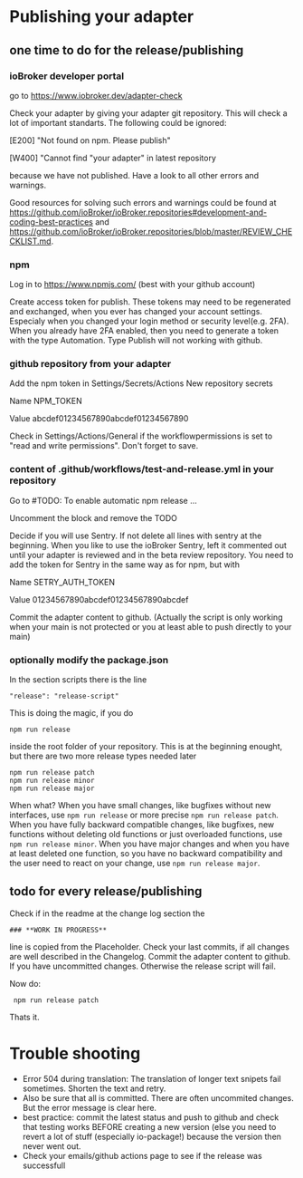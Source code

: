# Publishing your adapter
## one time to do for the release/publishing
### ioBroker developer portal
go to https://www.iobroker.dev/adapter-check

Check your adapter by giving your adapter git repository. This will check a lot of important standarts. The following could be ignored:

[E200] "Not found on npm. Please publish" 

[W400] "Cannot find "your adapter" in latest repository

because we have not published. Have a look to all other errors and warnings.

Good resources for solving such errors and warnings could be found at https://github.com/ioBroker/ioBroker.repositories#development-and-coding-best-practices and https://github.com/ioBroker/ioBroker.repositories/blob/master/REVIEW_CHECKLIST.md. 

<!-- ToDo: include the two links into this documents. -->

### npm

Log in to https://www.npmjs.com/ (best with your github account)

Create access token for publish. These tokens may need to be regenerated and exchanged, when you ever has changed your account settings. Especialy when you changed your login method or security level(e.g. 2FA). When you already have 2FA enabled, then you need to generate a token with the type Automation. Type Publish will not working with github.

### github repository from your adapter

Add the npm token in Settings/Secrets/Actions New repository secrets

Name NPM_TOKEN

Value abcdef01234567890abcdef01234567890

Check in Settings/Actions/General if the workflowpermissions is set to "read and write permissions". Don't forget to save.

### content of .github/workflows/test-and-release.yml in your repository

Go to #TODO: To enable automatic npm release ...

Uncomment the block and remove the TODO

Decide if you will use Sentry. If not delete all lines with sentry at the beginning. When you like to use the ioBroker Sentry, left it commented out until your adapter is reviewed and in the beta review repository. You need to add the token for Sentry in the same way as for npm, but with

Name SETRY_AUTH_TOKEN

Value 01234567890abcdef01234567890abcdef

Commit the adapter content to github. (Actually the script is only working when your main is not protected or you at least able to push directly to your main)

### optionally modify the package.json

In the section scripts there is the line

``` "release": "release-script" ```

This is doing the magic, if you do

``` npm run release ```

inside the root folder of your repository. This is at the beginning enought, but there are two more release types needed later

```
npm run release patch
npm run release minor
npm run release major
```

When what? When you have small changes, like bugfixes without new interfaces, use ```npm run release``` or more precise ```npm run release patch```. When you have fully backward compatible changes, like bugfixes, new functions without deleting old functions or just overloaded functions, use ```npm run release minor```. When you have major changes and when you have at least deleted one function, so you have no backward compatibility and the user need to react on your change, use ```npm run release major```.

## todo for every release/publishing

Check if in the readme at the change log section the

``` ### **WORK IN PROGRESS** ```

line is copied from the Placeholder. Check your last commits, if all changes are well described in the Changelog.
Commit the adapter content to github. If you have uncommitted changes. Otherwise the release script will fail. 

Now do:

``` npm run release patch```

Thats it.

# Trouble shooting

* Error 504 during translation: The translation of longer text snipets fail sometimes. Shorten the text and retry.
* Also be sure that all is committed. There are often uncommited changes. But the error message is clear here.
* best practice: commit the latest status and push to github and check that testing works BEFORE creating a new version (else you need to revert a lot of stuff (especially io-package!) because the version then never went out.
* Check your emails/github actions page to see if the release was successfull
